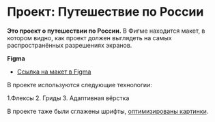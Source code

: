 # Проект: Путешествие по России

**Это проект о путешествии по России.**
В Фигме находится макет, в котором видно, как проект должен выглядеть на самых распространённых разрешениях экранов.

**Figma**

* [Ссылка на макет в Figma](https://www.figma.com/file/5S2WSbEFL6awjVWJ0NWL8Q/Sprint-3_-Russia-_-desktop-mobile?node-id=28503%3A0)

В проекте используются следующие технологии:

1.Флексы
2. Гриды
3. Адаптивная вёрстка  

В проекте таже были сглажены шрифты, [оптимизированы картинки](https://tinypng.com/).
